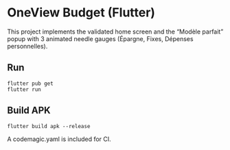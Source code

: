 # OneView Budget (Flutter)

This project implements the validated home screen and the “Modèle parfait” popup
with 3 animated needle gauges (Épargne, Fixes, Dépenses personnelles).

## Run

```
flutter pub get
flutter run
```

## Build APK

```
flutter build apk --release
```

A codemagic.yaml is included for CI.
